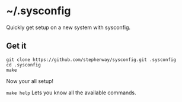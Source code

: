 # ~/.sysconfig
Quickly get setup on a new system with sysconfig. 

## Get it

``` shell
git clone https://github.com/stephenway/sysconfig.git .sysconfig
cd .sysconfig
make
```

Now your all setup!

`make help` Lets you know all the available commands.
